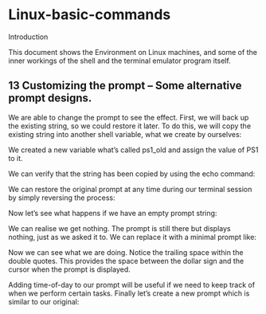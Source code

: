 # Linux-basic-commands

Introduction

This document shows the Environment on Linux machines, and some of the inner workings of the shell and the terminal emulator program itself. 

## 13 Customizing the prompt – Some alternative prompt designs.

We are able to change the prompt to see the effect. First, we will back up the existing string, so we could restore it later. To do this, we will copy the existing string into another shell variable, what we create by ourselves:

 

We created a new variable what’s called ps1_old and assign the value of PS1 to it. 

We can verify that the string has been copied by using the echo command:

 

We can restore the original prompt at any time during our terminal session by simply reversing the process:

 

Now let’s see what happens if we have an empty prompt string:

 

We can realise we get nothing. The prompt is still there but displays nothing, just as we asked it to. We can replace it with a minimal prompt like:

 

Now we can see what we are doing. Notice the trailing space within the double quotes. This provides the space between the dollar sign and the cursor when the prompt is displayed. 



 

Adding time-of-day to our prompt will be useful if we need to keep track of when we perform certain tasks. Finally let’s create a new prompt which is similar to our original:
